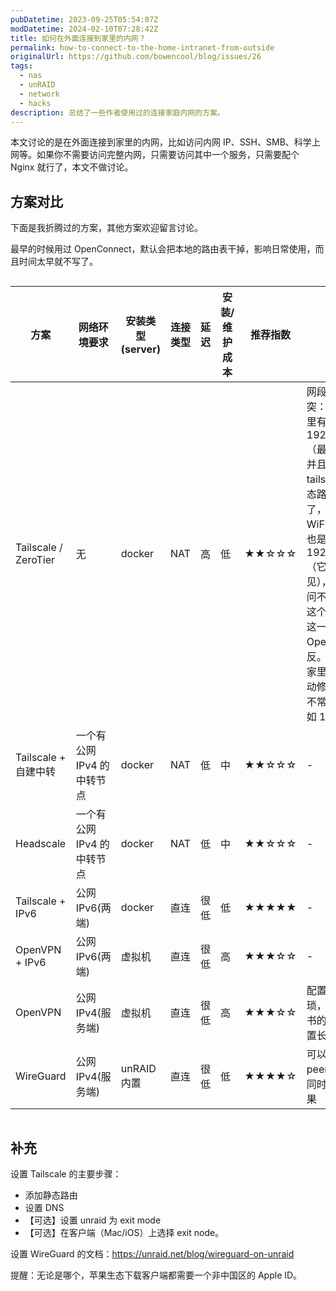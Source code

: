 ```yaml
---
pubDatetime: 2023-09-25T05:54:07Z
modDatetime: 2024-02-10T07:28:42Z
title: 如何在外面连接到家里的内网？
permalink: how-to-connect-to-the-home-intranet-from-outside
originalUrl: https://github.com/bowencool/blog/issues/26
tags:
  - nas
  - unRAID
  - network
  - hacks
description: 总结了一些作者使用过的连接家庭内网的方案。
---
```


本文讨论的是在外面连接到家里的内网，比如访问内网 IP、SSH、SMB、科学上网等。如果你不需要访问完整内网，只需要访问其中一个服务，只需要配个 Nginx 就行了，本文不做讨论。

## 方案对比

下面是我折腾过的方案，其他方案欢迎留言讨论。

最早的时候用过 OpenConnect，默认会把本地的路由表干掉，影响日常使用，而且时间太早就不写了。

<style>
  table {
    position: relative;
    table-layout: fixed !important;
    tr > th:first-child,
    tr > td:first-child {
      position: sticky;
      left: -1px;
      z-index: 2;
      background-color: rgba(var(--color-fill), var(--tw-bg-opacity));
      /* border-color: rgba(var(--color-accent),var(--tw-text-opacity)); */
    }
  }
</style>

<div style="overflow-x: auto">
  <table>
    <colgroup>
      <col width="100" />
      <col width="100" />
      <col width="80" />
      <col width="80" />
      <col width="50" />
      <col width="70" />
      <col width="130" />
      <col width="350" />
    </colgroup>
    <thead>
      <tr>
        <th>方案</th>
        <th>网络环境要求</th>
        <th>安装类型(server)</th>
        <th>连接类型</th>
        <th>延迟</th>
        <th>安装/维护成本</th>
        <th>推荐指数</th>
        <th>备注</th>
      </tr>
    </thead>
    <tbody>
      <tr>
        <td>Tailscale / ZeroTier</td>
        <td>无</td>
        <td>docker</td>
        <td>NAT</td>
        <td>高</td>
        <td>低</td>
        <td>★★☆☆☆</td>
        <td>网段可能会冲突：比如你家里有一网段是 192.168.1/24（最常见的）并且添加到 tailscale 的静态路由里面了，在外面的 WiFi 网段刚好也是 192.168.1/24（它真的很常见），那你就访问不到家里的这个网段了，这一点刚好和 OpenVPN 相反。你可以把家里的网段手动修改成一个不常用的，比如 10.x.x/20</td>
      </tr>
      <tr>
        <td>Tailscale + 自建中转</td>
        <td>一个有公网 IPv4 的中转节点</td>
        <td>docker</td>
        <td>NAT</td>
        <td>低</td>
        <td>中</td>
        <td>★★☆☆☆</td>
        <td>-</td>
      </tr>
      <tr>
        <td>Headscale</td>
        <td>一个有公网 IPv4 的中转节点</td>
        <td>docker</td>
        <td>NAT</td>
        <td>低</td>
        <td>中</td>
        <td>★★☆☆☆</td>
        <td>-</td>
      </tr>
      <tr>
        <td>Tailscale + IPv6</td>
        <td>公网 IPv6(两端)</td>
        <td>docker</td>
        <td>直连</td>
        <td>很低</td>
        <td>低</td>
        <td>★★★★★</td>
        <td>-</td>
      </tr>
      <tr>
        <td>OpenVPN + IPv6</td>
        <td>公网 IPv6(两端)</td>
        <td>虚拟机</td>
        <td>直连</td>
        <td>很低</td>
        <td>高</td>
        <td>★★★☆☆</td>
        <td>-</td>
      </tr>
      <tr>
        <td>OpenVPN</td>
        <td>公网 IPv4(服务端)</td>
        <td>虚拟机</td>
        <td>直连</td>
        <td>很低</td>
        <td>高</td>
        <td>★★★☆☆</td>
        <td>配置是真的繁琐，记得把证书的有效期设置长点</td>
      </tr>
      <tr>
        <td>WireGuard</td>
        <td>公网 IPv4(服务端)</td>
        <td>unRAID 内置</td>
        <td>直连</td>
        <td>很低</td>
        <td>低</td>
        <td>★★★★☆</td>
        <td>可以配置多个 peer 达到多端同时连接的效果</td>
      </tr>
    </tbody>
  </table>
</div>

## 补充

设置 Tailscale 的主要步骤：

- 添加静态路由
- 设置 DNS
- 【可选】设置 unraid 为 exit mode
- 【可选】在客户端（Mac/iOS）上选择 exit node。

设置 WireGuard 的文档：https://unraid.net/blog/wireguard-on-unraid

提醒：无论是哪个，苹果生态下载客户端都需要一个非中国区的 Apple ID。
